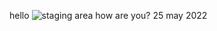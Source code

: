 hello 
![staging area](https://user-images.githubusercontent.com/101783446/170424149-8c409a46-8837-41c7-8cf5-b34ef4f692e8.png)
how are you?
25 may 2022
